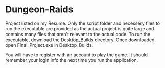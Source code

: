 # Dungeon-Raids
Project listed on my Resume. Only the script folder and necessery files to run the executable are provided as the actual project is quite large and contains many files that aren't relevant to the actual code. To run the executable, download the Desktop_Builds directory. Once downloaded, open Final_Project.exe in Desktop_Builds.

You will have to register with an account to play the game. It should remember your login info the next time you run the application.
